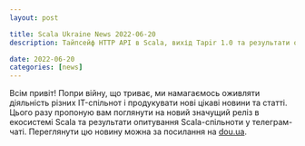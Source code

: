 ```yaml
---
layout: post

title: Scala Ukraine News 2022-06-20
description: Тайпсейф HTTP API в Scala, вихід Tapir 1.0 та результати опитування Українського Scala Community.

date: 2022-06-20
categories: [news]
---
```


Всім привіт! Попри війну, що триває, ми намагаємось оживляти діяльність різних IT-спільнот і продукувати нові цікаві новини та статті. Цього разу пропоную вам поглянути на новий значущий реліз в екосистемі Scala та результати опитування Scala-спільноти у телеграм-чаті.
Переглянути цю новину можна за посилання на [dou.ua](https://dou.ua/forums/topic/38713/).
